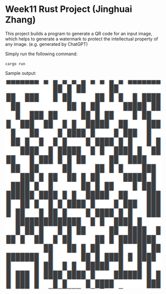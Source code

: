 # Week11 Rust Project (Jinghuai Zhang)

This project builds a program to generate a QR code for an input image, which helps to generate a watermark to protect the intellectual property of any image. (e.g. generated by ChatGPT)

Simply run the following command:

``cargo run``

Sample output:

<img width="642" src="./assets/1.png">